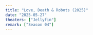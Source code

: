 ```yaml
---
title: "Love, Death & Robots (2025)"
date: "2025-05-27"
theaters: ["Jellyfin"]
remark: ["Season 04"]
---
```

